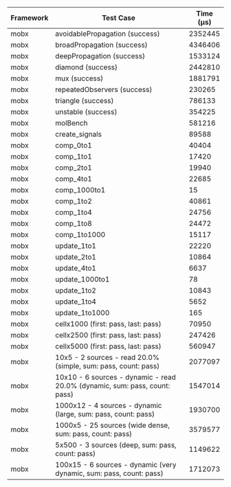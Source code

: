 | Framework | Test Case | Time (μs) |
| --- | --- | --- |
| mobx | avoidablePropagation (success) | 2352445 |
| mobx | broadPropagation (success) | 4346406 |
| mobx | deepPropagation (success) | 1533124 |
| mobx | diamond (success) | 2442810 |
| mobx | mux (success) | 1881791 |
| mobx | repeatedObservers (success) | 230265 |
| mobx | triangle (success) | 786133 |
| mobx | unstable (success) | 354225 |
| mobx | molBench | 581216 |
| mobx | create_signals | 89588 |
| mobx | comp_0to1 | 40404 |
| mobx | comp_1to1 | 17420 |
| mobx | comp_2to1 | 19940 |
| mobx | comp_4to1 | 22685 |
| mobx | comp_1000to1 | 15 |
| mobx | comp_1to2 | 40861 |
| mobx | comp_1to4 | 24756 |
| mobx | comp_1to8 | 24472 |
| mobx | comp_1to1000 | 15117 |
| mobx | update_1to1 | 22220 |
| mobx | update_2to1 | 10864 |
| mobx | update_4to1 | 6637 |
| mobx | update_1000to1 | 78 |
| mobx | update_1to2 | 10843 |
| mobx | update_1to4 | 5652 |
| mobx | update_1to1000 | 165 |
| mobx | cellx1000 (first: pass, last: pass) | 70950 |
| mobx | cellx2500 (first: pass, last: pass) | 247426 |
| mobx | cellx5000 (first: pass, last: pass) | 560947 |
| mobx | 10x5 - 2 sources - read 20.0% (simple, sum: pass, count: pass) | 2077097 |
| mobx | 10x10 - 6 sources - dynamic - read 20.0% (dynamic, sum: pass, count: pass) | 1547014 |
| mobx | 1000x12 - 4 sources - dynamic (large, sum: pass, count: pass) | 1930700 |
| mobx | 1000x5 - 25 sources (wide dense, sum: pass, count: pass) | 3579577 |
| mobx | 5x500 - 3 sources (deep, sum: pass, count: pass) | 1149622 |
| mobx | 100x15 - 6 sources - dynamic (very dynamic, sum: pass, count: pass) | 1712073 |
